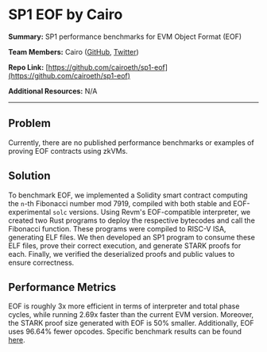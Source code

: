 # SP1 EOF by Cairo

**Summary:** SP1 performance benchmarks for EVM Object Format (EOF)

**Team Members:** Cairo ([GitHub](https://github.com/cairoeth), [Twitter](https://x.com/cairoeth))

**Repo Link:** [https://github.com/cairoeth/sp1-eof](https://github.com/cairoeth/sp1-eof)

**Additional Resources:** N/A

---
## Problem

Currently, there are no published performance benchmarks or examples of proving EOF contracts using zkVMs.

## Solution

To benchmark EOF, we implemented a Solidity smart contract computing the `n`-th Fibonacci number mod 7919, compiled with both stable and EOF-experimental `solc` versions. Using Revm's EOF-compatible interpreter, we created two Rust programs to deploy the respective bytecodes and call the Fibonacci function. These programs were compiled to RISC-V ISA, generating ELF files. We then developed an SP1 program to consume these ELF files, prove their correct execution, and generate STARK proofs for each. Finally, we verified the deserialized proofs and public values to ensure correctness.

## Performance Metrics

EOF is roughly 3x more efficient in terms of interpreter and total phase cycles, while running 2.69x faster than the current EVM version. Moreover, the STARK proof size generated with EOF is 50% smaller. Additionally, EOF uses 96.64% fewer opcodes. Specific benchmark results can be found [here](https://github.com/cairoeth/sp1-eof?tab=readme-ov-file#results).
